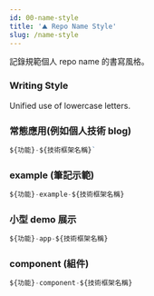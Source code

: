 ```yaml
---
id: 00-name-style
title: '⛰️ Repo Name Style'
slug: /name-style
---
```


記錄規範個人 repo name 的書寫風格。

<!--truncate-->

### Writing Style

Unified use of lowercase letters.

### 常態應用(例如個人技術 blog)

```js
${功能}-${技術框架名稱}`
```

### example (筆記示範)

```js
${功能}-example-${技術框架名稱}
```

### 小型 demo 展示

```js
${功能}-app-${技術框架名稱}
```

### component (組件)

```js
${功能}-component-${技術框架名稱}
```
